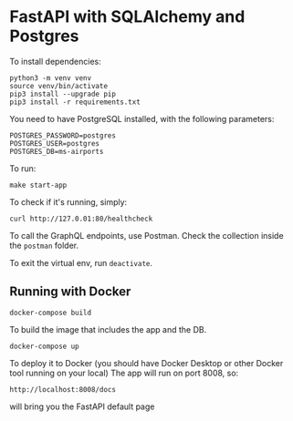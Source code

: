 # FastAPI with SQLAlchemy and Postgres

To install dependencies:
```
python3 -m venv venv
source venv/bin/activate
pip3 install --upgrade pip
pip3 install -r requirements.txt
```

You need to have PostgreSQL installed, with the following parameters:
```
POSTGRES_PASSWORD=postgres
POSTGRES_USER=postgres
POSTGRES_DB=ms-airports
```

To run:
```
make start-app
```

To check if it's running, simply:

```
curl http://127.0.01:80/healthcheck
```


To call the GraphQL endpoints, use Postman. Check the collection inside the `postman` folder.


To exit the virtual env, run `deactivate`.


## Running with Docker ##

```
docker-compose build 
```
To build the image that includes the app and the DB.

```
docker-compose up
```
To deploy it to Docker (you should have Docker Desktop or other Docker tool running on your local)
The app will run on port 8008, so:
```
http://localhost:8008/docs
```
will bring you the FastAPI default page